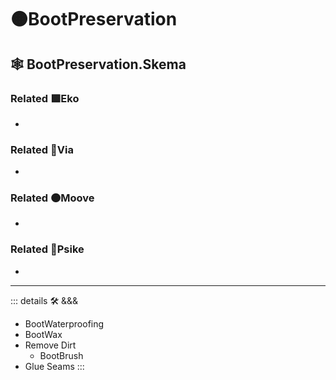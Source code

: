 # 🟠<mooves>BootPreservation</mooves>

## 🕸 BootPreservation.Skema

### Related 🟩<ekos>Eko</ekos>

-

### Related 🔻<via>Via</via>

-

### Related 🟠<mooves>Moove</mooves>

-

### Related 💜<psike>Psike</psike>

-

---

<!-- =================================================== -->
<!-- =================================================== -->
<!-- =================================================== -->
<!-- =================================================== -->
<!-- =================================================== -->
::: details 🛠 <dev>&&&</dev>

- BootWaterproofing
- BootWax
- Remove Dirt
    - BootBrush
- Glue Seams
:::

